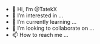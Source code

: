 - 👋 Hi, I’m @TatekX
- 👀 I’m interested in ...
- 🌱 I’m currently learning ...
- 💞️ I’m looking to collaborate on ...
- 📫 How to reach me ...

<!---
TatekX/TatekX is a ✨ special ✨ repository because its `README.md` (this file) appears on your GitHub profile.
You can click the Preview link to take a look at your changes.
--->
